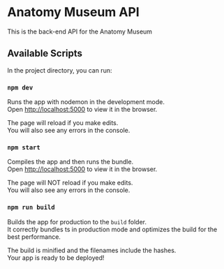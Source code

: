 #  Anatomy Museum API

This is the back-end API for the Anatomy Museum

## Available Scripts

In the project directory, you can run:

### `npm dev`

Runs the app with nodemon in the development mode.\
Open [http://localhost:5000](http://localhost:5000) to view it in the browser.

The page will reload if you make edits.\
You will also see any errors in the console.

### `npm start`

Compiles the app and then runs the bundle.\
Open [http://localhost:5000](http://localhost:5000) to view it in the browser.

The page will NOT reload if you make edits.\
You will also see any errors in the console.

### `npm run build`

Builds the app for production to the `build` folder.\
It correctly bundles ts in production mode and optimizes the build for the best performance.

The build is minified and the filenames include the hashes.\
Your app is ready to be deployed!
